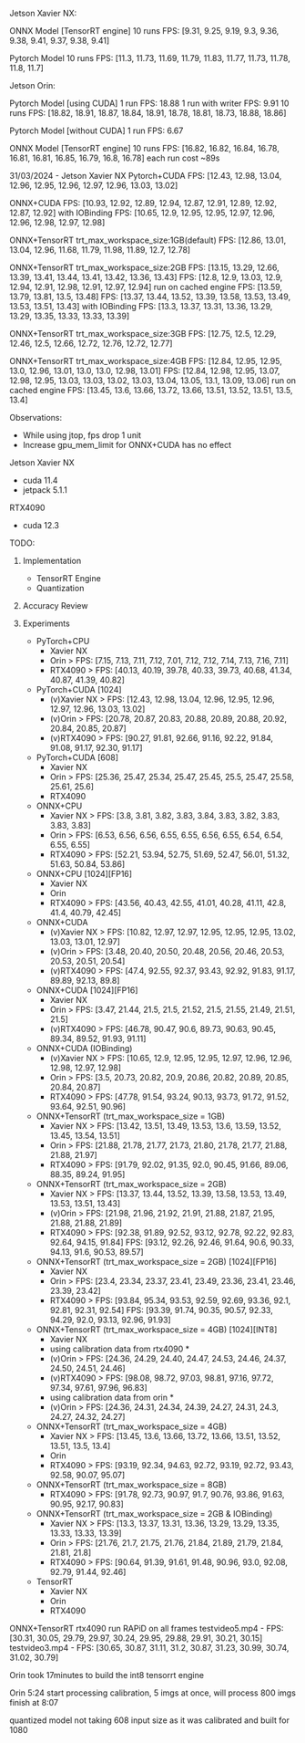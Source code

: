 Jetson Xavier NX:

ONNX Model [TensorRT engine]
10 runs FPS: [9.31, 9.25, 9.19, 9.3, 9.36, 9.38, 9.41, 9.37, 9.38, 9.41]

Pytorch Model
10 runs FPS: [11.3, 11.73, 11.69, 11.79, 11.83, 11.77, 11.73, 11.78, 11.8, 11.7]

Jetson Orin:

Pytorch Model [using CUDA]
1 run FPS: 18.88
1 run with writer FPS: 9.91
10 runs FPS: [18.82, 18.91, 18.87, 18.84, 18.91, 18.78, 18.81, 18.73, 18.88, 18.86]

Pytorch Model [without CUDA]
1 run FPS: 6.67

ONNX Model [TensorRT engine]
10 runs FPS: [16.82, 16.82, 16.84, 16.78, 16.81, 16.81, 16.85, 16.79, 16.8, 16.78]
each run cost ~89s

31/03/2024 - Jetson Xavier NX
Pytorch+CUDA
FPS: [12.43, 12.98, 13.04, 12.96, 12.95, 12.96, 12.97, 12.96, 13.03, 13.02]

ONNX+CUDA
FPS: [10.93, 12.92, 12.89, 12.94, 12.87, 12.91, 12.89, 12.92, 12.87, 12.92]
with IOBinding
FPS: [10.65, 12.9, 12.95, 12.95, 12.97, 12.96, 12.96, 12.98, 12.97, 12.98]

ONNX+TensorRT trt_max_workspace_size:1GB(default)
FPS: [12.86, 13.01, 13.04, 12.96, 11.68, 11.79, 11.98, 11.89, 12.7, 12.78]

ONNX+TensorRT trt_max_workspace_size:2GB
FPS: [13.15, 13.29, 12.66, 13.39, 13.41, 13.44, 13.41, 13.42, 13.36, 13.43]
FPS: [12.8, 12.9, 13.03, 12.9, 12.94, 12.91, 12.98, 12.91, 12.97, 12.94]
run on cached engine
FPS: [13.59, 13.79, 13.81, 13.5, 13.48]
FPS: [13.37, 13.44, 13.52, 13.39, 13.58, 13.53, 13.49, 13.53, 13.51, 13.43]
with IOBinding
FPS: [13.3, 13.37, 13.31, 13.36, 13.29, 13.29, 13.35, 13.33, 13.33, 13.39]

ONNX+TensorRT trt_max_workspace_size:3GB
FPS: [12.75, 12.5, 12.29, 12.46, 12.5, 12.66, 12.72, 12.76, 12.72, 12.77]

ONNX+TensorRT trt_max_workspace_size:4GB
FPS: [12.84, 12.95, 12.95, 13.0, 12.96, 13.01, 13.0, 13.0, 12.98, 13.01]
FPS: [12.84, 12.98, 12.95, 13.07, 12.98, 12.95, 13.03, 13.03, 13.02, 13.03, 13.04, 13.05, 13.1, 13.09, 13.06]
run on cached engine
FPS: [13.45, 13.6, 13.66, 13.72, 13.66, 13.51, 13.52, 13.51, 13.5, 13.4]

Observations:

-   While using jtop, fps drop 1 unit
-   Increase gpu_mem_limit for ONNX+CUDA has no effect

Jetson Xavier NX

-   cuda 11.4
-   jetpack 5.1.1

RTX4090

-   cuda 12.3

TODO:

1. Implementation

    - TensorRT Engine
    - Quantization

2. Accuracy Review
3. Experiments
    - PyTorch+CPU
        - Xavier NX
        - Orin > FPS: [7.15, 7.13, 7.11, 7.12, 7.01, 7.12, 7.12, 7.14, 7.13, 7.16, 7.11]
        - RTX4090 > FPS: [40.13, 40.19, 39.78, 40.33, 39.73, 40.68, 41.34, 40.87, 41.39, 40.82]
    - PyTorch+CUDA [1024]
        - (v)Xavier NX > FPS: [12.43, 12.98, 13.04, 12.96, 12.95, 12.96, 12.97, 12.96, 13.03, 13.02]
        - (v)Orin > FPS: [20.78, 20.87, 20.83, 20.88, 20.89, 20.88, 20.92, 20.84, 20.85, 20.87]
        - (v)RTX4090 > FPS: [90.27, 91.81, 92.66, 91.16, 92.22, 91.84, 91.08, 91.17, 92.30, 91.17]
    - PyTorch+CUDA [608]
        - Xavier NX
        - Orin > FPS: [25.36, 25.47, 25.34, 25.47, 25.45, 25.5, 25.47, 25.58, 25.61, 25.6]
        - RTX4090
    - ONNX+CPU
        - Xavier NX > FPS: [3.8, 3.81, 3.82, 3.83, 3.84, 3.83, 3.82, 3.83, 3.83, 3.83]
        - Orin > FPS: [6.53, 6.56, 6.56, 6.55, 6.55, 6.56, 6.55, 6.54, 6.54, 6.55, 6.55]
        - RTX4090 > FPS: [52.21, 53.94, 52.75, 51.69, 52.47, 56.01, 51.32, 51.63, 50.84, 53.86]
    - ONNX+CPU [1024][FP16]
        - Xavier NX
        - Orin
        - RTX4090 > FPS: [43.56, 40.43, 42.55, 41.01, 40.28, 41.11, 42.8, 41.4, 40.79, 42.45]
    - ONNX+CUDA
        - (v)Xavier NX > FPS: [10.82, 12.97, 12.97, 12.95, 12.95, 12.95, 13.02, 13.03, 13.01, 12.97]
        - (v)Orin > FPS: [3.48, 20.40, 20.50, 20.48, 20.56, 20.46, 20.53, 20.53, 20.51, 20.54]
        - (v)RTX4090 > FPS: [47.4, 92.55, 92.37, 93.43, 92.92, 91.83, 91.17, 89.89, 92.13, 89.8]
    - ONNX+CUDA [1024][FP16]
        - Xavier NX
        - Orin > FPS: [3.47, 21.44, 21.5, 21.5, 21.52, 21.5, 21.55, 21.49, 21.51, 21.5]
        - (v)RTX4090 > FPS:  [46.78, 90.47, 90.6, 89.73, 90.63, 90.45, 89.34, 89.52, 91.93, 91.11]
    - ONNX+CUDA (IOBinding)
        - (v)Xavier NX > FPS: [10.65, 12.9, 12.95, 12.95, 12.97, 12.96, 12.96, 12.98, 12.97, 12.98]
        - Orin > FPS: [3.5, 20.73, 20.82, 20.9, 20.86, 20.82, 20.89, 20.85, 20.84, 20.87]
        - RTX4090 > FPS: [47.78, 91.54, 93.24, 90.13, 93.73, 91.72, 91.52, 93.64, 92.51, 90.96]
    - ONNX+TensorRT (trt_max_workspace_size = 1GB)
        - Xavier NX > FPS: [13.42, 13.51, 13.49, 13.53, 13.6, 13.59, 13.52, 13.45, 13.54, 13.51]
        - Orin > FPS: [21.88, 21.78, 21.77, 21.73, 21.80, 21.78, 21.77, 21.88, 21.88, 21.97]
        - RTX4090 > FPS: [91.79, 92.02, 91.35, 92.0, 90.45, 91.66, 89.06, 88.35, 89.24, 91.95]
    - ONNX+TensorRT (trt_max_workspace_size = 2GB)
        - Xavier NX > FPS: [13.37, 13.44, 13.52, 13.39, 13.58, 13.53, 13.49, 13.53, 13.51, 13.43]
        - (v)Orin > FPS: [21.98, 21.96, 21.92, 21.91, 21.88, 21.87, 21.95, 21.88, 21.88, 21.89]
        - RTX4090 > FPS: [92.38, 91.89, 92.52, 93.12, 92.78, 92.22, 92.83, 92.64, 94.15, 91.84]
                    FPS: [93.12, 92.26, 92.46, 91.64, 90.6, 90.33, 94.13, 91.6, 90.53, 89.57]
    - ONNX+TensorRT (trt_max_workspace_size = 2GB) [1024][FP16]
        - Xavier NX
        - Orin > FPS: [23.4, 23.34, 23.37, 23.41, 23.49, 23.36, 23.41, 23.46, 23.39, 23.42]
        - RTX4090 > FPS: [93.84, 95.34, 93.53, 92.59, 92.69, 93.36, 92.1, 92.81, 92.31, 92.54]
                    FPS: [93.39, 91.74, 90.35, 90.57, 92.33, 94.29, 92.0, 93.13, 92.96, 91.93]
    - ONNX+TensorRT (trt_max_workspace_size = 4GB) [1024][INT8]
        - Xavier NX
        * using calibration data from rtx4090 *
        - (v)Orin > FPS: [24.36, 24.29, 24.40, 24.47, 24.53, 24.46, 24.37, 24.50, 24.51, 24.46]
        - (v)RTX4090 > FPS: [98.08, 98.72, 97.03, 98.81, 97.16, 97.72, 97.34, 97.61, 97.96, 96.83]
        * using calibration data from orin *
        - (v)Orin > FPS: [24.36, 24.31, 24.34, 24.39, 24.27, 24.31, 24.3, 24.27, 24.32, 24.27]
    - ONNX+TensorRT (trt_max_workspace_size = 4GB)
        - Xavier NX > FPS: [13.45, 13.6, 13.66, 13.72, 13.66, 13.51, 13.52, 13.51, 13.5, 13.4]
        - Orin
        - RTX4090 > FPS: [93.19, 92.34, 94.63, 92.72, 93.19, 92.72, 93.43, 92.58, 90.07, 95.07]
    - ONNX+TensorRT (trt_max_workspace_size = 8GB)
        - RTX4090 > FPS: [91.78, 92.73, 90.97, 91.7, 90.76, 93.86, 91.63, 90.95, 92.17, 90.83]
    - ONNX+TensorRT (trt_max_workspace_size = 2GB & IOBinding)
        - Xavier NX > FPS: [13.3, 13.37, 13.31, 13.36, 13.29, 13.29, 13.35, 13.33, 13.33, 13.39]
        - Orin > FPS: [21.76, 21.7, 21.75, 21.76, 21.84, 21.89, 21.79, 21.84, 21.81, 21.8]
        - RTX4090 > FPS: [90.64, 91.39, 91.61, 91.48, 90.96, 93.0, 92.08, 92.79, 91.44, 92.46]
    - TensorRT
        - Xavier NX
        - Orin
        - RTX4090

ONNX+TensorRT
rtx4090 run RAPiD on all frames
testvideo5.mp4 - FPS: [30.31, 30.05, 29.79, 29.97, 30.24, 29.95, 29.88, 29.91, 30.21, 30.15]
testvideo3.mp4 - FPS: [30.65, 30.87, 31.11, 31.2, 30.87, 31.23, 30.99, 30.74, 31.02, 30.79]

Orin took 17minutes to build the int8 tensorrt engine

Orin 5:24 start processing calibration, 5 imgs at once, will process 800 imgs
finish at 8:07

quantized model not taking 608 input size as it was calibrated and built for 1080